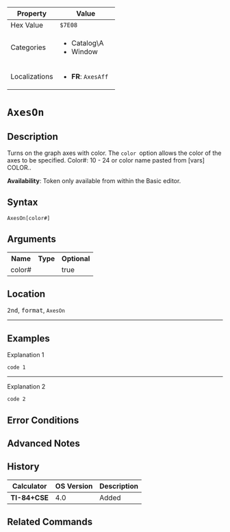 | Property      | Value |
|---------------|-------|
| Hex Value     | `$7E08`|
| Categories    | <ul><li>Catalog\A</li><li>Window</li></ul> |
| Localizations | <ul><li><b>FR</b>: `AxesAff `</li></ul> |

# `AxesOn `

## Description
Turns on the graph axes with color. The `color `option allows the color of the axes to be specified.
Color#: 10 - 24 or color name pasted from [vars] COLOR..


<b>Availability</b>: Token only available from within the Basic editor.

## Syntax
`AxesOn[color#]`

## Arguments
<table>
<tr><th>Name</th><th>Type</th><th>Optional</th></tr>

<tr><td>color#</td><td></td><td>true</td></tr>

</table>

## Location
<kbd>2nd</kbd>, <kbd>format</kbd>, `AxesOn`
<hr>

## Examples

Explanation 1
```ti-basic
code 1
```
---
Explanation 2
```ti-basic
code 2
```

## Error Conditions


## Advanced Notes


## History
| Calculator | OS Version | Description |
|------------|------------|-------------|
| <b>TI-84+CSE</b> | 4.0 | Added

## Related Commands

    